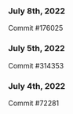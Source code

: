### July 8th, 2022

Commit #176025

### July 5th, 2022

Commit #314353


### July 4th, 2022

Commit #72281
